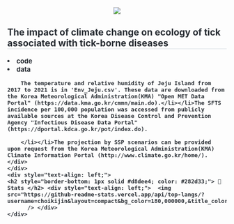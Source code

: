 
<div align= "center">
    <img src="https://capsule-render.vercel.app/api?type=soft&color=auto&height=120&text=%20&animation=&fontColor=000000&fontSize=40" />
    </div>
    <div style="text-align: left;"> 
    <h2 style="border-bottom: 1px solid #d8dee4; color: #282d33;"> The impact of climate change on ecology of tick associated with tick-borne diseases </h2>  
    <div style="font-weight: 700; font-size: 15px; text-align: left; color: #282d33;"> <li> code</li></li><li> data</li>
        
        The temperature and relative humidity of Jeju Island from 2017 to 2021 is in 'Env_Jeju.csv'. These data are downloaded from the Korea Meteorological Administration(KMA) "Open MET Data Portal" (https://data.kma.go.kr/cmmn/main.do).</li></li>The SFTS incidence per 100,000 population was accessed from publicly available sources at the Korea Disease Control and Prevention Agency "Infectious Disease Data Portal" (https://dportal.kdca.go.kr/pot/index.do).
        
        </li></li>The projection by SSP scenarios can be provided upon request from the Korea Meteorological Administration(KMA) Climate Information Portal (http://www.climate.go.kr/home/). </div> 
    </div>
    <div style="text-align: left;"> 
    <h2 style="border-bottom: 1px solid #d8dee4; color: #282d33;"> 🏅 Stats </h2> <div style="text-align: left;">  <img src="https://github-readme-stats.vercel.app/api/top-langs/?username=choikijin&layout=compact&bg_color=180,000000,&title_color=000000&text_color=000000"
          /> </div> 
    </div>
